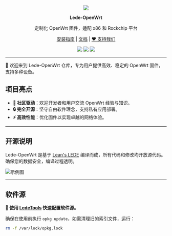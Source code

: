 <p align="center">
<img src="https://cdn.jsdelivr.net/gh/oppen321/Lede-OpenWrt/images/openwrt.bjp">
</p>

<p align="center">
<b>Lede-OpenWrt</b>
</p>

<div align="center">

定制化 OpenWrt 固件，适配 x86 和 Rockchip 平台

[安装指南](https://www.example.com/install) | [文档](https://www.example.com/docs) | [❤️ 支持我们](https://www.example.com/support)

[![](https://img.shields.io/badge/blog-@LedeOpenWrt.svg)](https://www.example.com)
[![](https://img.shields.io/github/v/release/oppen321/Lede-OpenWrt)](https://github.com/oppen321/Lede-OpenWrt/releases)
[![](https://img.shields.io/github/last-commit/oppen321/Lede-OpenWrt.svg)](https://github.com/oppen321/Lede-OpenWrt/commits/main)

</div>

***

🐧 欢迎来到 Lede-OpenWrt 仓库，专为用户提供高效、稳定的 OpenWrt 固件，支持多种设备。

## 项目亮点

- **🌟 社区驱动**：欢迎开发者和用户交流 OpenWrt 经验与知识。
- **🔒 完全开源**：坚守自由软件理念，支持私有应用部署。
- **⚡ 高效性能**：优化固件以实现卓越的网络体验。

***

## 开源说明

Lede-OpenWrt 是基于 [Lean's LEDE](https://github.com/coolsnowwolf/lede) 编译而成，所有代码和修改均开放源代码。确保您的数据安全，编译过程透明。

![示例图](https://fastly.jsdelivr.net/gh/oppen321/static@main/images/opensource.jpg)

***

## 软件源

**🚀 使用 [LedeTools](https://www.example.com/tools) 快速配置软件源。**

确保在使用前执行 `opkg update`，如需清理旧的索引文件，运行：

```bash
rm -f /var/lock/opkg.lock
